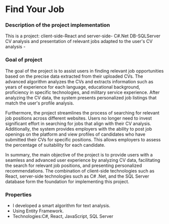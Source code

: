 # Find Your Job
### Description of the project implementation
This is a project: client-side-React and server-side- C#.Net DB-SQLServer
CV analysis and presentation of relevant jobs adapted to the user's CV analysis -
### Goal of project
The goal of the project is to assist users in finding relevant job opportunities based on the precise data extracted from their uploaded CVs. The advanced algorithm analyzes the CVs and extracts information such as years of experience for each language, educational background, proficiency in specific technologies, and military service experience. After analyzing the CV data, the system presents personalized job listings that match the user's profile analysis.

Furthermore, the project streamlines the process of searching for relevant job positions across different websites. Users no longer need to invest significant effort in searching for jobs that align with their CV analysis. Additionally, the system provides employers with the ability to post job openings on the platform and view profiles of candidates who have submitted their CVs for specific positions. This allows employers to assess the percentage of suitability for each candidate.

In summary, the main objective of the project is to provide users with a seamless and advanced user experience by analyzing CV data, facilitating the search for relevant job positions, and presenting personalized recommendations. The combination of client-side technologies such as React, server-side technologies such as C# .Net, and the SQL Server database form the foundation for implementing this project.
### Properties
* I developed a smart algorithm for text analysis.
* Using Entity Framework.
* Technologies:C#, React, JavaScript, SQL Server
